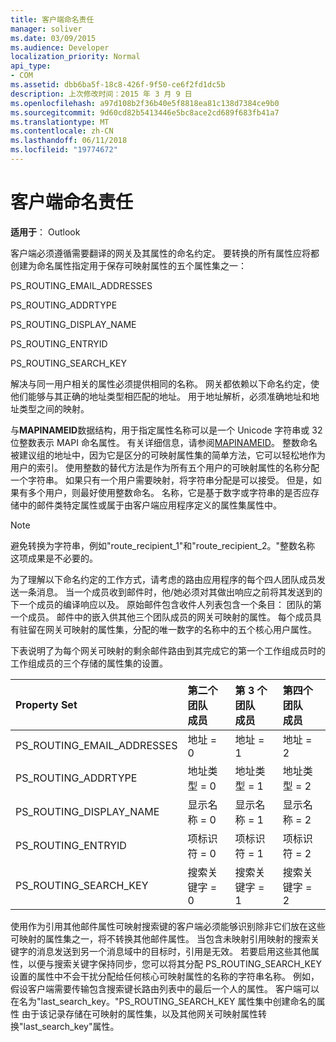 ```yaml
---
title: 客户端命名责任
manager: soliver
ms.date: 03/09/2015
ms.audience: Developer
localization_priority: Normal
api_type:
- COM
ms.assetid: dbb6ba5f-18c8-426f-9f50-ce6f2fd1dc5b
description: 上次修改时间：2015 年 3 月 9 日
ms.openlocfilehash: a97d108b2f36b40e5f8818ea81c138d7384ce9b0
ms.sourcegitcommit: 9d60cd82b5413446e5bc8ace2cd689f683fb41a7
ms.translationtype: MT
ms.contentlocale: zh-CN
ms.lasthandoff: 06/11/2018
ms.locfileid: "19774672"
---
```

# <a name="client-naming-responsibilities"></a>客户端命名责任

  
  
**适用于**： Outlook 
  
客户端必须遵循需要翻译的网关及其属性的命名约定。 要转换的所有属性应将都创建为命名属性指定用于保存可映射属性的五个属性集之一：
  
PS_ROUTING_EMAIL_ADDRESSES
  
PS_ROUTING_ADDRTYPE
  
PS_ROUTING_DISPLAY_NAME
  
PS_ROUTING_ENTRYID
  
PS_ROUTING_SEARCH_KEY
  
解决与同一用户相关的属性必须提供相同的名称。 网关都依赖以下命名约定，使他们能够与其正确的地址类型相匹配的地址。 用于地址解析，必须准确地址和地址类型之间的映射。
  
与**MAPINAMEID**数据结构，用于指定属性名称可以是一个 Unicode 字符串或 32 位整数表示 MAPI 命名属性。 有关详细信息，请参阅[MAPINAMEID](mapinameid.md)。 整数命名被建议组的地址中，因为它是区分的可映射属性集的简单方法，它可以轻松地作为用户的索引。 使用整数的替代方法是作为所有五个用户的可映射属性的名称分配一个字符串。 如果只有一个用户需要映射，将字符串分配是可以接受。 但是，如果有多个用户，则最好使用整数命名。 名称，它是基于数字或字符串的是否应存储中的邮件类特定属性或属于由客户端应用程序定义的属性集属性中。 
  
> [!NOTE]
> 避免转换为字符串，例如"route_recipient_1"和"route_recipient_2。"整数名称 这项成果是不必要的。 
  
为了理解以下命名约定的工作方式，请考虑的路由应用程序的每个四人团队成员发送一条消息。 当一个成员收到邮件时，他/她必须对其做出响应之前将其发送到的下一个成员的编译响应以及。 原始邮件包含收件人列表包含一个条目： 团队的第一个成员。 邮件中的嵌入供其他三个团队成员的网关可映射的属性。 每个成员具有驻留在网关可映射的属性集，分配的唯一数字的名称中的五个核心用户属性。 
  
下表说明了为每个网关可映射的剩余邮件路由到其完成它的第一个工作组成员时的工作组成员的三个存储的属性集的设置。
  
|**Property Set**|**第二个团队<br/>成员**|**第 3 个团队<br/>成员**|**第四个团队<br/>成员**|
|:-----|:-----|:-----|:-----|
|PS_ROUTING_EMAIL_ADDRESSES  <br/> |地址 = 0  <br/> |地址 = 1  <br/> |地址 = 2  <br/> |
|PS_ROUTING_ADDRTYPE  <br/> |地址类型 = 0  <br/> |地址类型 = 1  <br/> |地址类型 = 2  <br/> |
|PS_ROUTING_DISPLAY_NAME  <br/> |显示名称 = 0  <br/> |显示名称 = 1  <br/> |显示名称 = 2  <br/> |
|PS_ROUTING_ENTRYID  <br/> |项标识符 = 0  <br/> |项标识符 = 1  <br/> |项标识符 = 2  <br/> |
|PS_ROUTING_SEARCH_KEY  <br/> |搜索关键字 = 0  <br/> |搜索关键字 = 1  <br/> |搜索关键字 = 2  <br/> |
   
使用作为引用其他邮件属性可映射搜索键的客户端必须能够识别除非它们放在这些可映射的属性集之一，将不转换其他邮件属性。 当包含未映射引用映射的搜索关键字的消息发送到另一个消息域中的目标时，引用是无效。 若要启用这些其他属性，以便与搜索关键字保持同步，您可以将其分配 PS_ROUTING_SEARCH_KEY 设置的属性中不会干扰分配给任何核心可映射属性的名称的字符串名称。 例如，假设客户端需要传输包含搜索键长路由列表中的最后一个人的属性。 客户端可以在名为"last_search_key。"PS_ROUTING_SEARCH_KEY 属性集中创建命名的属性 由于该记录存储在可映射的属性集，以及其他网关可映射属性转换"last_search_key"属性。
  

